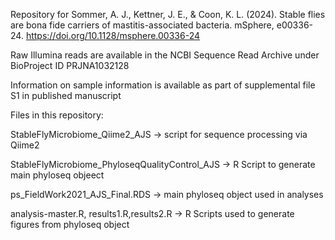 Repository for Sommer, A. J., Kettner, J. E., & Coon, K. L. (2024). Stable flies are bona fide carriers of mastitis-associated bacteria. mSphere, e00336-24. https://doi.org/10.1128/msphere.00336-24 

Raw Illumina reads are available in the NCBI Sequence Read Archive under BioProject ID PRJNA1032128

Information on sample information is available as part of supplemental file S1 in published manuscript

Files in this repository:

StableFlyMicrobiome_Qiime2_AJS -> script for sequence processing via Qiime2 

StableFlyMicrobiome_PhyloseqQualityControl_AJS -> R Script to generate main phyloseq objeect

ps_FieldWork2021_AJS_Final.RDS -> main phyloseq object used in analyses

analysis-master.R, results1.R,results2.R  -> R Scripts used to generate figures from phyloseq object
